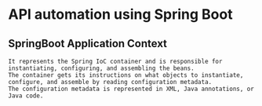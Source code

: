 # API automation using Spring Boot

## SpringBoot Application Context
```
It represents the Spring IoC container and is responsible for instantiating, configuring, and assembling the beans. 
The container gets its instructions on what objects to instantiate, configure, and assemble by reading configuration metadata. 
The configuration metadata is represented in XML, Java annotations, or Java code.
```

